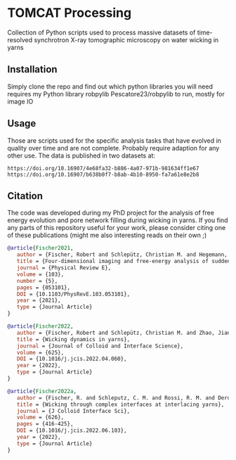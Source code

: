 # TOMCAT Processing

Collection of Python scripts used to process massive datasets of time-resolved synchrotron X-ray tomographic microscopy on water wicking in yarns

## Installation

Simply clone the repo and find out which python libraries you will need
requires my Python library robpylib Pescatore23/robpylib to run, mostly for image IO

## Usage

Those are scripts used for the specific analysis tasks that have evolved in quality over time and are not complete. Probably require adaption for any other use.
The data is published in two datasets at:
```url
https://doi.org/10.16907/4e68fa32-b886-4a07-971b-981634ff1e67
https://doi.org/10.16907/b638b0f7-b8ab-4b10-8950-fa7a61e8e2b8
```

## Citation

The code was developed during my PhD project for the analysis of free energy evolution and pore network filling during wicking in yarns.
If you find any parts of this repository useful for your work, please consider citing one of these publications (might me also interesting reads on their own ;)

```bibtex
@article{Fischer2021,
   author = {Fischer, Robert and Schlepütz, Christian M. and Hegemann, Dirk and Rossi, René M. and Derome, Dominique and Carmeliet, Jan},
   title = {Four-dimensional imaging and free-energy analysis of sudden pore-filling events in wicking of yarns},
   journal = {Physical Review E},
   volume = {103},
   number = {5},
   pages = {053101},
   DOI = {10.1103/PhysRevE.103.053101},
   year = {2021},
   type = {Journal Article}
}

```

```bibtex
@article{Fischer2022,
   author = {Fischer, Robert and Schlepütz, Christian M. and Zhao, Jianlin and Boillat, Pierre and Hegemann, Dirk and Rossi, René M. and Derome, Dominique and Carmeliet, Jan},
   title = {Wicking dynamics in yarns},
   journal = {Journal of Colloid and Interface Science},
   volume = {625},
   DOI = {10.1016/j.jcis.2022.04.060},
   year = {2022},
   type = {Journal Article}
}
```

```bibtex
@article{Fischer2022a,
   author = {Fischer, R. and Schleputz, C. M. and Rossi, R. M. and Derome, D. and Carmeliet, J.},
   title = {Wicking through complex interfaces at interlacing yarns},
   journal = {J Colloid Interface Sci},
   volume = {626},
   pages = {416-425},
   DOI = {10.1016/j.jcis.2022.06.103},
   year = {2022},
   type = {Journal Article}
}

```
